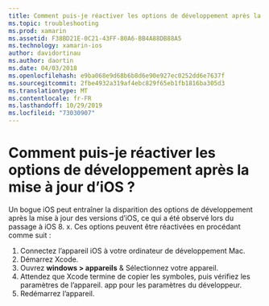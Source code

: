 ```yaml
---
title: Comment puis-je réactiver les options de développement après la mise à jour d’iOS ?
ms.topic: troubleshooting
ms.prod: xamarin
ms.assetid: F38BD21E-0C21-43FF-80A6-BB4A88DB88A5
ms.technology: xamarin-ios
author: davidortinau
ms.author: daortin
ms.date: 04/03/2018
ms.openlocfilehash: e9ba068e9d68b6b8d6e90e927ec0252dd6e7637f
ms.sourcegitcommit: 2fbe4932a319af4ebc829f65eb1fb1816ba305d3
ms.translationtype: MT
ms.contentlocale: fr-FR
ms.lasthandoff: 10/29/2019
ms.locfileid: "73030907"
---
```

# <a name="how-can-i-reenable-developer-options-after-updating-ios"></a>Comment puis-je réactiver les options de développement après la mise à jour d’iOS ?

Un bogue iOS peut entraîner la disparition des options de développement après la mise à jour des versions d’iOS, ce qui a été observé lors du passage à iOS 8. x. Ces options peuvent être réactivées en procédant comme suit :

1. Connectez l’appareil iOS à votre ordinateur de développement Mac.
2. Démarrez Xcode.
3. Ouvrez **windows > appareils** & Sélectionnez votre appareil.
4. Attendez que Xcode termine de copier les symboles, puis vérifiez les paramètres de l’appareil. app pour les paramètres du développeur.
5. Redémarrez l’appareil.
